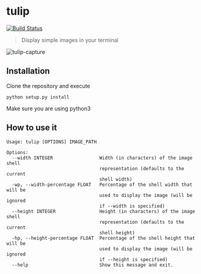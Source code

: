 # tulip
[![Build Status](https://travis-ci.org/BraulioVM/tulip.svg)](https://travis-ci.org/BraulioVM/tulip)
> Display simple images in your terminal

![tulip-capture](https://cloud.githubusercontent.com/assets/715372/12007314/d1429196-abfe-11e5-88fa-e0c3a60bb639.png)

## Installation
Clone the repository and execute 

````
python setup.py install
````

Make sure you are using python3

## How to use it
````
Usage: tulip [OPTIONS] IMAGE_PATH

Options:
  --width INTEGER                 Width (in characters) of the image shell
                                  representation (defaults to the current
                                  shell width)
  -wp, --width-percentage FLOAT   Percentage of the shell width that will be
                                  used to display the image (will be ignored
                                  if --width is specified)
  --height INTEGER                Height (in characters) of the image shell
                                  representation (defaults to the current
                                  shell height)
  -hp, --height-percentage FLOAT  Percentage of the shell height that will be
                                  used to display the image (will be ignored
                                  if --height is specified)
  --help                          Show this message and exit.

````